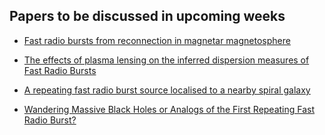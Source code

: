 <h2> Papers to be discussed in upcoming weeks</h2>

* [Fast radio bursts from reconnection in magnetar magnetosphere](https://arxiv.org/abs/2001.02007)

* [The effects of plasma lensing on the inferred dispersion measures of Fast Radio Bursts](https://arxiv.org/abs/2001.02100)

* [A repeating fast radio burst source localised to a nearby spiral galaxy](https://arxiv.org/abs/2001.02222)

* [Wandering Massive Black Holes or Analogs of the First Repeating Fast Radio Burst?](https://arxiv.org/abs/2001.02688)
